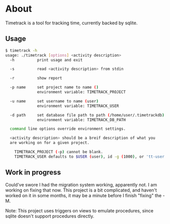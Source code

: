 # About

Timetrack is a tool for tracking time, currently backed by sqlite.

## Usage

```bash
$ timetrack -h
usage: ./timetrack [options] <activity description>
  -h          print usage and exit

  -s          read <activity description> from stdin

  -r          show report

  -p name     set project name to name ()
              environment variable: TIMETRACK_PROJECT

  -u name     set username to name (user)
              environment variable: TIMETRACK_USER

  -d path     set database file path to path (/home/user/.timetrackdb)
              environment variable: TIMETRACK_DB_PATH

  command line options override environment settings.

  <activity description> should be a breif description of what you
  are working on for a given project.

    TIMETRACK_PROJECT (-p) cannot be blank.
    TIMETRACK_USER defaults to $USER (user), id -g (1000), or 'tt-user'
```

## Work in progress
Could've swore I had the migration system working, apparently not. I am working on fixing that now.
This project is a bit complicated, and haven't worked on it in some months, it may be a minute before I finish "fixing" the -M.

Note: This project uses triggers on views to emulate procedures, since sqlite doesn't support
procedures directly.
